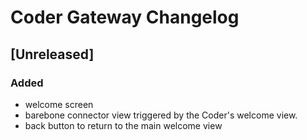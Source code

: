 <!-- Keep a Changelog guide -> https://keepachangelog.com -->

# Coder Gateway Changelog

## [Unreleased]

### Added

* welcome screen
* barebone connector view triggered by the Coder's welcome view.
* back button to return to the main welcome view